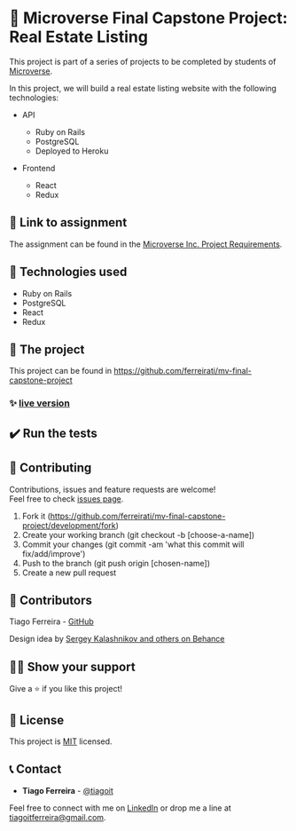 # 📃 Microverse Final Capstone Project: Real Estate Listing

This project is part of a series of projects to be completed by students of [Microverse](https://www.microverse.org/ 'The Global School for Remote Software Developers!').

In this project, we will build a real estate listing website with the following technologies:
- API
  - Ruby on Rails
  - PostgreSQL
  - Deployed to Heroku

- Frontend
  - React
  - Redux

## 🔗 Link to assignment

The assignment can be found in the [Microverse Inc. Project Requirements](https://www.notion.so/Final-Capstone-Project-Listings-App-f3610268057941e481d35b269da30f0c).



## 📡 Technologies used

- Ruby on Rails
- PostgreSQL
- React
- Redux


## 🚀 The project

This project can be found in https://github.com/ferreirati/mv-final-capstone-project

### ✨ [live version](https://ferreirati-real-estate.herokuapp.com/)

## ✔️ Run the tests



## 🤝 Contributing

Contributions, issues and feature requests are welcome!<br/>Feel free to check [issues page](https://github.com/ferreirati/mv-final-capstone-project/development/issues).

1. Fork it (https://github.com/ferreirati/mv-final-capstone-project/development/fork)
2. Create your working branch (git checkout -b [choose-a-name])
3. Commit your changes (git commit -am 'what this commit will fix/add/improve')
4. Push to the branch (git push origin [chosen-name])
5. Create a new pull request



## 🤖 Contributors

Tiago Ferreira - [GitHub](https://github.com/ferreirati)

Design idea by [Sergey Kalashnikov and others on Behance](https://www.behance.net/ibshaqura)

## 🙋‍♂ Show your support

Give a ⭐️ if you like this project!



## 📝 License

This project is [MIT](https://github.com/ferreirati/mv-final-capstone-project/license.txt) licensed.

## 📞 Contact
- **Tiago Ferreira** - [@tiagoit](https://github.com/tiagoit)

Feel free to connect with me on [LinkedIn](https://www.linkedin.com/in/tiagoit-dev/) or drop me a line at <tiagoitferreira@gmail.com>.
